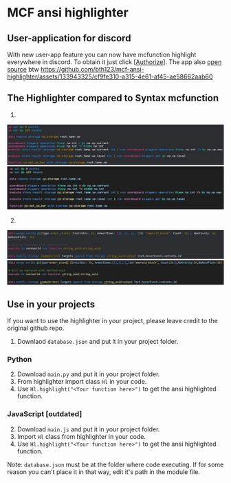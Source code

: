 # MCF ansi highlighter

## User-application for discord
With new user-app feature you can now have mcfunction highlight everywhere in discord. To obtain it just click \[[Authorize](https://discord.com/oauth2/authorize?client_id=1221838702016331847)\]. The app also [open source](https://github.com/bth123/mcf-ansi-highlighter/tree/user-bot) btw
https://github.com/bth123/mcf-ansi-highlighter/assets/133943325/cf9fe310-a315-4e61-af45-ae58662aab60

## The Highlighter compared to Syntax mcfunction
1.
![highlighter](illustrations/highlighter1.png)
![vsc](illustrations/vsc1.png)

2.
![highlighter](illustrations/highlighter2.png)
![vsc](illustrations/vsc2.png)

## Use in your projects
If you want to use the highlighter in your project, please leave credit to the original github repo.
1. Downlaod `database.json` and put it in your project folder.
### Python 
2. Download `main.py` and put it in your project folder.
3. From highlighter import class `Hl` in your code.
4. Use `Hl.highlight("<Your function here>")` to get the ansi highlighted function.
### JavaScript [outdated]
2. Download `main.js` and put it in your project folder.
3. Import `Hl` class from highlighter in your code.
4. Use `Hl.highlight("<Your function here>")` to get the ansi highlighted function.

Note: `database.json` must be at the folder where code executing. If for some reason you can't place it in that way, edit it's path in the module file.
